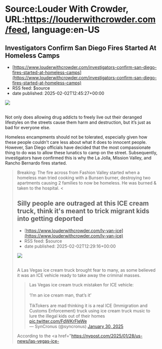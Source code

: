 # Source:Louder With Crowder, URL:https://louderwithcrowder.com/feed, language:en-US

## Investigators Confirm San Diego Fires Started At Homeless Camps
 - [https://www.louderwithcrowder.com/investigators-confirm-san-diego-fires-started-at-homeless-camps](https://www.louderwithcrowder.com/investigators-confirm-san-diego-fires-started-at-homeless-camps)
 - RSS feed: $source
 - date published: 2025-02-02T12:45:27+00:00

<img src="https://www.louderwithcrowder.com/media-library/image.png?id=56137910&width=1200&height=600&coordinates=0%2C50%2C0%2C50"/><br/><br/><p>Not only does allowing drug addicts to freely live out their deranged lifestyles on the streets cause them harm and destruction, but it’s just as bad for everyone else. </p><p>Homeless encampments should not be tolerated, especially given how these people couldn't care less about what it does to innocent people. However, San Diego officials have decided that the most compassionate thing to do was to allow these lunatics to camp on the street. Subsequently, investigators have confirmed this is why the La Jolla, Mission Valley, and Rancho Bernardo fires started.</p><div class="rm-embed embed-media"><blockquote class="twitter-tweet">Breaking: The fire across from Fashion Valley started when a homeless man tried cooking with a Bunsen burner, destroying two apartments causing 2 families to now be homeless. He was burned & taken to the hospital. <

## Silly people are outraged at this ICE cream truck, think it's meant to trick migrant kids into getting deported
 - [https://www.louderwithcrowder.com/lv-van-ice](https://www.louderwithcrowder.com/lv-van-ice)
 - RSS feed: $source
 - date published: 2025-02-02T12:29:16+00:00

<img src="https://www.louderwithcrowder.com/media-library/image.png?id=56137896&width=1200&height=600&coordinates=0%2C2%2C0%2C2"/><br/><br/><p>A Las Vegas ice cream truck brought fear to many, as some believed it was an ICE vehicle ready to take away the criminal masses.</p><div class="rm-embed embed-media"><blockquote class="twitter-tweet">Las Vegas ice cream truck mistaken for ICE vehicle: <br/><br/>‘I’m an ice cream man, that’s it’<br/><br/>TikTokers are mad thinking it is a real ICE (Immigration and Customs Enforcement) truck using ice cream truck music to lure the illegal kids out of their homes <a href="https://t.co/FdWKrFleWe">pic.twitter.com/FdWKrFleWe</a><br/>— SynCronus (@syncronus) <a href="https://twitter.com/syncronus/status/1884820079885574587?ref_src=twsrc%5Etfw">January 30, 2025</a></blockquote> <script async="" charset="utf-8" src="https://platform.twitter.com/widgets.js"></script></div><p>According to the <a href="https://nypost.com/2025/01/28/us-news/las-vegas-ice-

